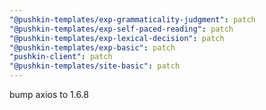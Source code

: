 ```yaml
---
"@pushkin-templates/exp-grammaticality-judgment": patch
"@pushkin-templates/exp-self-paced-reading": patch
"@pushkin-templates/exp-lexical-decision": patch
"@pushkin-templates/exp-basic": patch
"pushkin-client": patch
"@pushkin-templates/site-basic": patch
---
```


bump axios to 1.6.8
